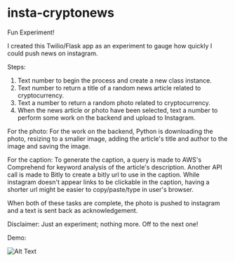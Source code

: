 # insta-cryptonews

Fun Experiment!

I created this Twilio/Flask app as an experiment to gauge how quickly I could push news on instagram.

Steps: 
1) Text number to begin the process and create a new class instance. 
2) Text number to return a title of a random news article related to cryptocurrency.
3) Text a number to return a random photo related to cryptocurrency.
4) When the news article or photo have been selected, text a number to perform some work on the backend and upload to Instagram.

For the photo:
For the work on the backend, Python is downloading the photo, resizing to a smaller image, adding the article's title and author to the image and saving the image.

For the caption:
To generate the caption, a query is made to AWS's Comprehend for keyword analysis of the article's description. Another API call is made to Bitly to create a bitly url to use in the caption. While instagram doesn't appear links to be clickable in the caption, having a shorter url might be easier to copy/paste/type in user's browser.

When both of these tasks are complete, the photo is pushed to instagram and a text is sent back as acknowledgement.

Disclaimer:
Just an experiment; nothing more. Off to the next one!

Demo:

![Alt Text](https://thumbs.gfycat.com/AgitatedPepperyChickadee-size_restricted.gif)

